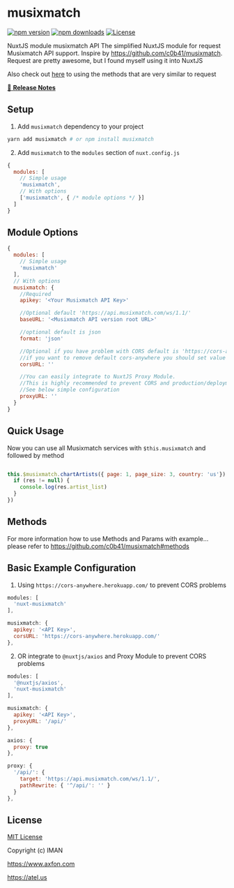 # musixmatch

[![npm version][npm-version-src]][npm-version-href]
[![npm downloads][npm-downloads-src]][npm-downloads-href]
[![License][license-src]][license-href]

NuxtJS module musixmatch API
The simplified NuxtJS module for request Musixmatch API support. Inspire by https://github.com/c0b41/musixmatch.
Request are pretty awesome, but I found myself using it into NuxtJS

Also check out [here](https://github.com/c0b41/musixmatch#methods) to using the methods that are very similar to request

[📖 **Release Notes**](./CHANGELOG.md)

## Setup

1. Add `musixmatch` dependency to your project

```bash
yarn add musixmatch # or npm install musixmatch
```

2. Add `musixmatch` to the `modules` section of `nuxt.config.js`

```js
{
  modules: [
    // Simple usage
    'musixmatch',
    // With options
    ['musixmatch', { /* module options */ }]
  ]
}
```
## Module Options

```js
{
  modules: [
    // Simple usage
    'musixmatch'
  ],
  // With options
  musixmatch: {
    //Required
    apikey: '<Your Musixmatch API Key>'

    //Optional default 'https://api.musixmatch.com/ws/1.1/'
    baseURL: '<Musixmatch API version root URL>'

    //optional default is json
    format: 'json'

    //Optional if you have problem with CORS default is 'https://cors-anywhere.herokuapp.com/'
    //if you want to remove default cors-anywhere you should set value to be ''
    corsURL: ''

    //You can easily integrate to NuxtJS Proxy Module.
    //This is highly recommended to prevent CORS and production/deployment problems.
    //See below simple configuration 
    proxyURL: ''
  }
}
```
## Quick Usage
Now you can use all Musixmatch services with `$this.musixmatch` and followed by method
```js

this.$musixmatch.chartArtists({ page: 1, page_size: 3, country: 'us'}).then(function (res) {
  if (res != null) {
    console.log(res.artist_list)
  }
})

```

## Methods
For more information how to use Methods and Params with example... please refer to https://github.com/c0b41/musixmatch#methods


## Basic Example Configuration

1. Using `https://cors-anywhere.herokuapp.com/` to prevent CORS problems

```js
modules: [
  'nuxt-musixmatch'
],

musixmatch: {
  apikey: '<API Key>',
  corsURL: 'https://cors-anywhere.herokuapp.com/'
},

```

2. OR integrate to `@nuxtjs/axios` and Proxy Module to prevent CORS problems

```js
modules: [
  '@nuxtjs/axios',
  'nuxt-musixmatch'
],

musixmatch: {
  apikey: '<API Key>',
  proxyURL: '/api/'
},

axios: {
  proxy: true
},

proxy: {
  '/api/': {
    target: 'https://api.musixmatch.com/ws/1.1/',
    pathRewrite: { '^/api/': '' }
  }
},

```

## License

[MIT License](./LICENSE)

Copyright (c) IMAN

https://www.axfon.com

https://atel.us


<!-- Badges -->
[npm-version-src]: https://img.shields.io/npm/v/musixmatch/latest.svg?style=flat-square
[npm-version-href]: https://npmjs.com/package/musixmatch

[npm-downloads-src]: https://img.shields.io/npm/dt/musixmatch.svg?style=flat-square
[npm-downloads-href]: https://npmjs.com/package/musixmatch

[circle-ci-src]: https://img.shields.io/circleci/project/github/https://github.com.svg?style=flat-square
[circle-ci-href]: https://circleci.com/gh/https://github.com

[codecov-src]: https://img.shields.io/codecov/c/github/https://github.com.svg?style=flat-square
[codecov-href]: https://codecov.io/gh/https://github.com

[license-src]: https://img.shields.io/npm/l/musixmatch.svg?style=flat-square
[license-href]: https://npmjs.com/package/musixmatch
